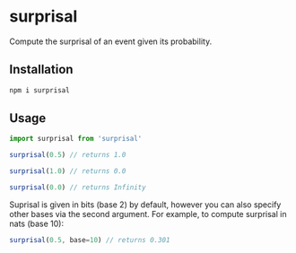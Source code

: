 # surprisal

Compute the surprisal of an event given its probability.


## Installation

```sh
npm i surprisal
```


## Usage

```js
import surprisal from 'surprisal'

surprisal(0.5) // returns 1.0

surprisal(1.0) // returns 0.0

surprisal(0.0) // returns Infinity
```

Suprisal is given in bits (base 2) by default, however you can also specify other bases via the second argument. For example, to compute surprisal in nats (base 10):

```js
surprisal(0.5, base=10) // returns 0.301
```
